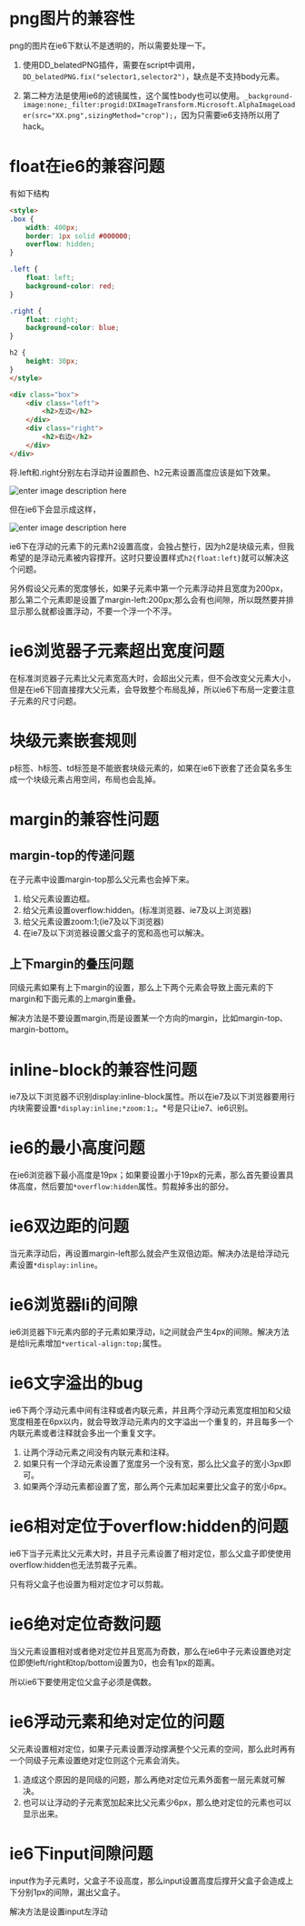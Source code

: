 
# png图片的兼容性

png的图片在ie6下默认不是透明的，所以需要处理一下。

1. 使用DD_belatedPNG插件，需要在script中调用，`DD_belatedPNG.fix("selector1,selector2")`，缺点是不支持body元素。

2. 第二种方法是使用ie6的滤镜属性，这个属性body也可以使用。`_background-image:none;_filter:progid:DXImageTransform.Microsoft.AlphaImageLoader(src="XX.png",sizingMethod="crop");`，因为只需要ie6支持所以用了hack。

# float在ie6的兼容问题

有如下结构

```html
<style>
.box {
    width: 400px;
    border: 1px solid #000000;
    overflow: hidden;
}

.left {
    float: left;
    background-color: red;
}

.right {
    float: right;
    background-color: blue;
}

h2 {
    height: 30px;
}
</style>

<div class="box">
    <div class="left">
        <h2>左边</h2>
    </div>
    <div class="right">
        <h2>右边</h2>
    </div>
</div>
```
将.left和.right分别左右浮动并设置颜色、h2元素设置高度应该是如下效果。

![enter image description here](http://picabstract.preview.ftn.qq.com:8080/ftn_pic_abs_v2/c5d316903851fe3601d00f7c1924caa55afa3716bdafc94eae2733f4b614b39660a826fadfffcd908c960ce073c7fb66?pictype=scale&from=30012&version=2.0.0.2&uin=406490508&fname=20170904-40.png&size=1024)

但在ie6下会显示成这样，

![enter image description here](http://picabstract.preview.ftn.qq.com:8080/ftn_pic_abs_v2/ffeafa79fe0a8051ae92a9d6db19c1e7f2cf9a3fbb9b953b1ed069906f62a376a059350837f5b64691380bb6bed9fbc7?pictype=scale&from=30012&version=2.0.0.2&uin=406490508&fname=20170904-41.png&size=1024)

ie6下在浮动的元素下的元素h2设置高度，会独占整行，因为h2是块级元素，但我希望的是浮动元素被内容撑开。这时只要设置样式`h2{float:left}`就可以解决这个问题。

另外假设父元素的宽度够长，如果子元素中第一个元素浮动并且宽度为200px，那么第二个元素即是设置了margin-left:200px;那么会有也间隙，所以既然要并排显示那么就都设置浮动，不要一个浮一个不浮。

# ie6浏览器子元素超出宽度问题

在标准浏览器子元素比父元素宽高大时，会超出父元素，但不会改变父元素大小，但是在ie6下回直接撑大父元素，会导致整个布局乱掉，所以ie6下布局一定要注意子元素的尺寸问题。

# 块级元素嵌套规则

p标签、h标签、td标签是不能嵌套块级元素的，如果在ie6下嵌套了还会莫名多生成一个块级元素占用空间，布局也会乱掉。

# margin的兼容性问题

## margin-top的传递问题

在子元素中设置margin-top那么父元素也会掉下来。

1. 给父元素设置边框。
2. 给父元素设置overflow:hidden。(标准浏览器、ie7及以上浏览器)
3. 给父元素设置zoom:1;(ie7及以下浏览器)
4. 在ie7及以下浏览器设置父盒子的宽和高也可以解决。

## 上下margin的叠压问题

同级元素如果有上下margin的设置，那么上下两个元素会导致上面元素的下margin和下面元素的上margin重叠。

解决方法是不要设置margin,而是设置某一个方向的margin，比如margin-top、margin-bottom。

# inline-block的兼容性问题

ie7及以下浏览器不识别display:inline-block属性。所以在ie7及以下浏览器要用行内块需要设置`*display:inline;*zoom:1;`。*号是只让ie7、ie6识别。

# ie6的最小高度问题

在ie6浏览器下最小高度是19px；如果要设置小于19px的元素，那么首先要设置具体高度，然后要加`*overflow:hidden`属性。剪裁掉多出的部分。

# ie6双边距的问题

当元素浮动后，再设置margin-left那么就会产生双倍边距。解决办法是给浮动元素设置`*display:inline`。

# ie6浏览器li的间隙

ie6浏览器下li元素内部的子元素如果浮动，li之间就会产生4px的间隙。解决方法是给li元素增加`*vertical-align:top;`属性。

# ie6文字溢出的bug

ie6下两个浮动元素中间有注释或者内联元素，并且两个浮动元素宽度相加和父级宽度相差在6px以内，就会导致浮动元素内的文字溢出一个重复的，并且每多一个内联元素或者注释就会多出一个重复文字。

1. 让两个浮动元素之间没有内联元素和注释。
2. 如果只有一个浮动元素设置了宽度另一个没有宽，那么比父盒子的宽小3px即可。
3. 如果两个浮动元素都设置了宽，那么两个元素加起来要比父盒子的宽小6px。

# ie6相对定位于overflow:hidden的问题

ie6下当子元素比父元素大时，并且子元素设置了相对定位，那么父盒子即使使用overflow:hidden也无法剪裁子元素。

只有将父盒子也设置为相对定位才可以剪裁。

# ie6绝对定位奇数问题

当父元素设置相对或者绝对定位并且宽高为奇数，那么在ie6中子元素设置绝对定位即使left/right和top/bottom设置为0，也会有1px的距离。

所以ie6下要使用定位父盒子必须是偶数。

# ie6浮动元素和绝对定位的问题

父元素设置相对定位，如果子元素设置浮动撑满整个父元素的空间，那么此时再有一个同级子元素设置绝对定位则这个元素会消失。

1. 造成这个原因的是同级的问题，那么再绝对定位元素外面套一层元素就可解决。
2. 也可以让浮动的子元素宽加起来比父元素少6px，那么绝对定位的元素也可以显示出来。

# ie6下input间隙问题

input作为子元素时，父盒子不设高度，那么input设置高度后撑开父盒子会造成上下分别1px的间隙，漏出父盒子。

解决方法是设置input左浮动